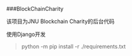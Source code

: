 ###BlockChainCharity

该项目为JNU Blockchain Charity的后台代码

使用Django开发

> python -m pip install -r ./requirements.txt